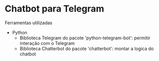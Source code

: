 # Chatbot para Telegram

Ferramentas utilizadas
  - Python
    - Biblioteca Telegram do pacote 'python-telegram-bot': permitir interação com o Telegram
    - Biblioteca Chatterbot do pacote 'chatterbot': montar a logica do chatbot



